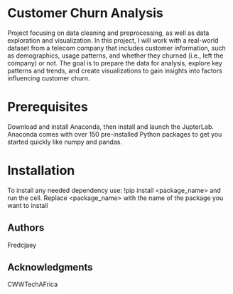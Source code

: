 # Customer Churn Analysis
Project focusing on data cleaning and preprocessing, as well as data exploration and visualization. In this project, I will work with a real-world dataset from a telecom company that includes customer information, such as demographics, usage patterns, and whether they churned (i.e., left the company) or not. The goal is to prepare the data for analysis, explore key patterns and trends, and create visualizations to gain insights into factors influencing customer churn.
# Prerequisites
Download and install Anaconda, then install and launch the JupterLab. Anaconda comes with over 150 pre-installed Python packages to get you started quickly like numpy and pandas.
# Installation
To install any needed dependency use: !pip install <package_name> and run the cell. Replace <package_name> with the name of the package you want to install
## Authors
Fredcjaey
## Acknowledgments
CWWTechAFrica

